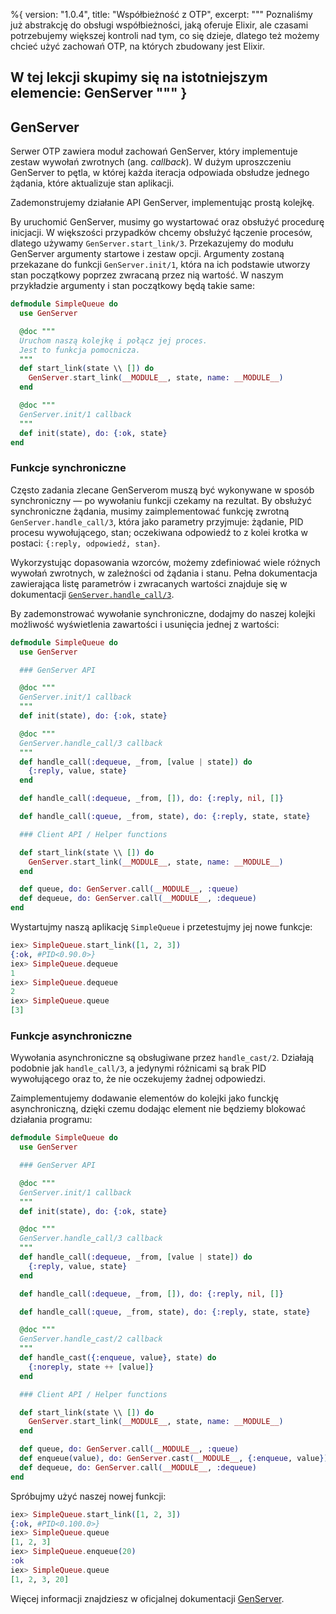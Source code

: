 %{
  version: "1.0.4",
  title: "Współbieżność z OTP",
  excerpt: """
  Poznaliśmy już abstrakcję do obsługi współbieżności, jaką oferuje Elixir, ale czasami potrzebujemy większej kontroli nad tym, co się dzieje, dlatego też możemy chcieć użyć zachowań OTP, na których zbudowany jest Elixir.
  
  W tej lekcji skupimy się na istotniejszym elemencie: GenServer
  """
}
---

## GenServer

Serwer OTP zawiera moduł zachowań GenServer, który implementuje zestaw wywołań zwrotnych (ang. _callback_).
W dużym uproszczeniu GenServer to pętla, w której każda iteracja odpowiada obsłudze jednego żądania, które aktualizuje stan aplikacji.

Zademonstrujemy działanie API GenServer, implementując prostą kolejkę.

By uruchomić GenServer, musimy go wystartować oraz obsłużyć procedurę inicjacji.
W większości przypadków chcemy obsłużyć łączenie procesów, dlatego używamy `GenServer.start_link/3`.
Przekazujemy do modułu GenServer argumenty startowe i zestaw opcji.
Argumenty zostaną przekazane do funkcji `GenServer.init/1`, która na ich podstawie utworzy stan początkowy poprzez zwracaną przez nią wartość.
W naszym przykładzie argumenty i stan początkowy będą takie same:

```elixir
defmodule SimpleQueue do
  use GenServer

  @doc """
  Uruchom naszą kolejkę i połącz jej proces.
  Jest to funkcja pomocnicza.
  """
  def start_link(state \\ []) do
    GenServer.start_link(__MODULE__, state, name: __MODULE__)
  end

  @doc """
  GenServer.init/1 callback
  """
  def init(state), do: {:ok, state}
end
```

### Funkcje synchroniczne

Często zadania zlecane GenServerom muszą być wykonywane w sposób synchroniczny — po wywołaniu funkcji czekamy na rezultat.
By obsłużyć synchroniczne żądania, musimy zaimplementować funkcję zwrotną `GenServer.handle_call/3`, która jako parametry przyjmuje: żądanie, PID procesu wywołującego, stan; oczekiwana odpowiedź to z kolei krotka w postaci: `{:reply, odpowiedź, stan}`.

Wykorzystując dopasowania wzorców, możemy zdefiniować wiele różnych wywołań zwrotnych, w zależności od żądania i stanu.
Pełna dokumentacja zawierająca listę parametrów i zwracanych wartości znajduje się w dokumentacji [`GenServer.handle_call/3`](https://hexdocs.pm/elixir/GenServer.html#c:handle_call/3).

By zademonstrować wywołanie synchroniczne, dodajmy do naszej kolejki możliwość wyświetlenia zawartości i usunięcia jednej z wartości:

```elixir
defmodule SimpleQueue do
  use GenServer

  ### GenServer API

  @doc """
  GenServer.init/1 callback
  """
  def init(state), do: {:ok, state}

  @doc """
  GenServer.handle_call/3 callback
  """
  def handle_call(:dequeue, _from, [value | state]) do
    {:reply, value, state}
  end

  def handle_call(:dequeue, _from, []), do: {:reply, nil, []}

  def handle_call(:queue, _from, state), do: {:reply, state, state}

  ### Client API / Helper functions

  def start_link(state \\ []) do
    GenServer.start_link(__MODULE__, state, name: __MODULE__)
  end

  def queue, do: GenServer.call(__MODULE__, :queue)
  def dequeue, do: GenServer.call(__MODULE__, :dequeue)
end
```

Wystartujmy naszą aplikację `SimpleQueue` i przetestujmy jej nowe funkcje:

```elixir
iex> SimpleQueue.start_link([1, 2, 3])
{:ok, #PID<0.90.0>}
iex> SimpleQueue.dequeue
1
iex> SimpleQueue.dequeue
2
iex> SimpleQueue.queue
[3]
```

### Funkcje asynchroniczne

Wywołania asynchroniczne są obsługiwane przez `handle_cast/2`.
Działają podobnie jak `handle_call/3`, a jedynymi różnicami są brak PID wywołującego oraz to, że nie oczekujemy żadnej odpowiedzi.

Zaimplementujemy dodawanie elementów do kolejki jako funckję asynchroniczną, dzięki czemu dodając element nie będziemy blokować działania programu:

```elixir
defmodule SimpleQueue do
  use GenServer

  ### GenServer API

  @doc """
  GenServer.init/1 callback
  """
  def init(state), do: {:ok, state}

  @doc """
  GenServer.handle_call/3 callback
  """
  def handle_call(:dequeue, _from, [value | state]) do
    {:reply, value, state}
  end

  def handle_call(:dequeue, _from, []), do: {:reply, nil, []}

  def handle_call(:queue, _from, state), do: {:reply, state, state}

  @doc """
  GenServer.handle_cast/2 callback
  """
  def handle_cast({:enqueue, value}, state) do
    {:noreply, state ++ [value]}
  end

  ### Client API / Helper functions

  def start_link(state \\ []) do
    GenServer.start_link(__MODULE__, state, name: __MODULE__)
  end

  def queue, do: GenServer.call(__MODULE__, :queue)
  def enqueue(value), do: GenServer.cast(__MODULE__, {:enqueue, value})
  def dequeue, do: GenServer.call(__MODULE__, :dequeue)
end
```

Spróbujmy użyć naszej nowej funkcji:

```elixir
iex> SimpleQueue.start_link([1, 2, 3])
{:ok, #PID<0.100.0>}
iex> SimpleQueue.queue
[1, 2, 3]
iex> SimpleQueue.enqueue(20)
:ok
iex> SimpleQueue.queue
[1, 2, 3, 20]
```

Więcej informacji znajdziesz w oficjalnej dokumentacji [GenServer](https://hexdocs.pm/elixir/GenServer.html#content).
